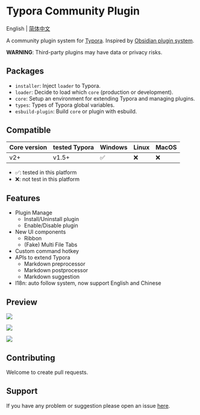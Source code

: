 # Typora Community Plugin

English | [简体中文](https://github.com/typora-community-plugin/typora-community-plugin/blob/main/README.zh-CN.md)

A community plugin system for [Typora](https://typora.io/). Inspired by [Obsidian plugin system](https://marcus.se.net/obsidian-plugin-docs/).

**WARNING**: Third-party plugins may have data or privacy risks.



## Packages

- `installer`: Inject `loader` to Typora. 
- `loader`: Decide to load which `core` (production or development).
- `core`: Setup an environment for extending Typora and managing plugins.
- `types`: Types of Typora global variables.
- `esbuild-plugin`: Build `core` or plugin with esbuild.



## Compatible

| Core version | tested Typora | Windows | Linux | MacOS |
| ------------ | ------------- | ------- | ----- | ----- |
| v2+          | v1.5+         | ✅      | ❌    | ❌    |

- ✅: tested in this platform
- ❌: not test in this platform



## Features

- Plugin Manage
  - Install/Uninstall plugin
  - Enable/Disable plugin
- New UI components
  - Ribbon
  - (Fake) Multi File Tabs
- Custom command hotkey
- APIs to extend Typora
  - Markdown preprocessor
  - Markdown postprocessor
  - Markdown suggestion
- I18n: auto follow system, now support English and Chinese



## Preview

![](https://fastly.jsdelivr.net/gh/typora-community-plugin/typora-community-plugin@main/docs/assets/base.jpg)

![](https://fastly.jsdelivr.net/gh/typora-community-plugin/typora-community-plugin@main/docs/assets/command-modal.jpg)

![](https://fastly.jsdelivr.net/gh/typora-community-plugin/typora-community-plugin@main/docs/assets/settings-modal.jpg)



## Contributing

Welcome to create pull requests.



## Support

If you have any problem or suggestion please open an issue [here](https://github.com/typora-community-plugin/typora-community-plugin/issues).
